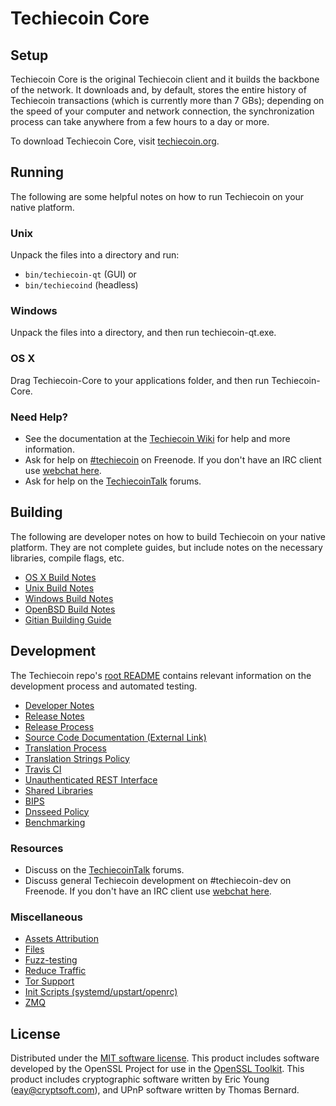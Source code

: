 Techiecoin Core
=============

Setup
---------------------
Techiecoin Core is the original Techiecoin client and it builds the backbone of the network. It downloads and, by default, stores the entire history of Techiecoin transactions (which is currently more than 7 GBs); depending on the speed of your computer and network connection, the synchronization process can take anywhere from a few hours to a day or more.

To download Techiecoin Core, visit [techiecoin.org](https://techiecoin.org).

Running
---------------------
The following are some helpful notes on how to run Techiecoin on your native platform.

### Unix

Unpack the files into a directory and run:

- `bin/techiecoin-qt` (GUI) or
- `bin/techiecoind` (headless)

### Windows

Unpack the files into a directory, and then run techiecoin-qt.exe.

### OS X

Drag Techiecoin-Core to your applications folder, and then run Techiecoin-Core.

### Need Help?

* See the documentation at the [Techiecoin Wiki](https://techiecoin.info/)
for help and more information.
* Ask for help on [#techiecoin](http://webchat.freenode.net?channels=techiecoin) on Freenode. If you don't have an IRC client use [webchat here](http://webchat.freenode.net?channels=techiecoin).
* Ask for help on the [TechiecoinTalk](https://techiecointalk.io/) forums.

Building
---------------------
The following are developer notes on how to build Techiecoin on your native platform. They are not complete guides, but include notes on the necessary libraries, compile flags, etc.

- [OS X Build Notes](build-osx.md)
- [Unix Build Notes](build-unix.md)
- [Windows Build Notes](build-windows.md)
- [OpenBSD Build Notes](build-openbsd.md)
- [Gitian Building Guide](gitian-building.md)

Development
---------------------
The Techiecoin repo's [root README](/README.md) contains relevant information on the development process and automated testing.

- [Developer Notes](developer-notes.md)
- [Release Notes](release-notes.md)
- [Release Process](release-process.md)
- [Source Code Documentation (External Link)](https://dev.visucore.com/techiecoin/doxygen/)
- [Translation Process](translation_process.md)
- [Translation Strings Policy](translation_strings_policy.md)
- [Travis CI](travis-ci.md)
- [Unauthenticated REST Interface](REST-interface.md)
- [Shared Libraries](shared-libraries.md)
- [BIPS](bips.md)
- [Dnsseed Policy](dnsseed-policy.md)
- [Benchmarking](benchmarking.md)

### Resources
* Discuss on the [TechiecoinTalk](https://techiecointalk.io/) forums.
* Discuss general Techiecoin development on #techiecoin-dev on Freenode. If you don't have an IRC client use [webchat here](http://webchat.freenode.net/?channels=techiecoin-dev).

### Miscellaneous
- [Assets Attribution](assets-attribution.md)
- [Files](files.md)
- [Fuzz-testing](fuzzing.md)
- [Reduce Traffic](reduce-traffic.md)
- [Tor Support](tor.md)
- [Init Scripts (systemd/upstart/openrc)](init.md)
- [ZMQ](zmq.md)

License
---------------------
Distributed under the [MIT software license](/COPYING).
This product includes software developed by the OpenSSL Project for use in the [OpenSSL Toolkit](https://www.openssl.org/). This product includes
cryptographic software written by Eric Young ([eay@cryptsoft.com](mailto:eay@cryptsoft.com)), and UPnP software written by Thomas Bernard.
